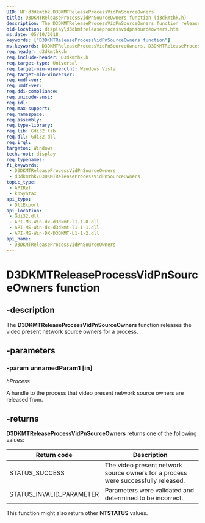 ```yaml
---
UID: NF:d3dkmthk.D3DKMTReleaseProcessVidPnSourceOwners
title: D3DKMTReleaseProcessVidPnSourceOwners function (d3dkmthk.h)
description: The D3DKMTReleaseProcessVidPnSourceOwners function releases the video present network source owners for a process.
old-location: display\d3dkmtreleaseprocessvidpnsourceowners.htm
ms.date: 05/10/2018
keywords: ["D3DKMTReleaseProcessVidPnSourceOwners function"]
ms.keywords: D3DKMTReleaseProcessVidPnSourceOwners, D3DKMTReleaseProcessVidPnSourceOwners function [Display Devices], OpenGL_Functions_8c1e2870-c803-4ca4-99f1-8f39a00983c8.xml, d3dkmthk/D3DKMTReleaseProcessVidPnSourceOwners, display.d3dkmtreleaseprocessvidpnsourceowners
req.header: d3dkmthk.h
req.include-header: D3dkmthk.h
req.target-type: Universal
req.target-min-winverclnt: Windows Vista
req.target-min-winversvr: 
req.kmdf-ver: 
req.umdf-ver: 
req.ddi-compliance: 
req.unicode-ansi: 
req.idl: 
req.max-support: 
req.namespace: 
req.assembly: 
req.type-library: 
req.lib: Gdi32.lib
req.dll: Gdi32.dll
req.irql: 
targetos: Windows
tech.root: display
req.typenames: 
f1_keywords:
 - D3DKMTReleaseProcessVidPnSourceOwners
 - d3dkmthk/D3DKMTReleaseProcessVidPnSourceOwners
topic_type:
 - APIRef
 - kbSyntax
api_type:
 - DllExport
api_location:
 - Gdi32.dll
 - API-MS-Win-dx-d3dkmt-l1-1-0.dll
 - API-MS-Win-dx-d3dkmt-l1-1-1.dll
 - API-MS-Win-DX-D3DKMT-L1-1-2.dll
api_name:
 - D3DKMTReleaseProcessVidPnSourceOwners
---
```


# D3DKMTReleaseProcessVidPnSourceOwners function


## -description

The <b>D3DKMTReleaseProcessVidPnSourceOwners</b> function releases the video present network source owners for a process.

## -parameters

### -param unnamedParam1 [in]

*hProcess* 

A handle to the process that video present network source owners are released from.

## -returns

<b>D3DKMTReleaseProcessVidPnSourceOwners</b> returns one of the following values:

|Return code|Description|
|--- |--- |
|STATUS_SUCCESS|The video present network source owners for a process were successfully released.|
|STATUS_INVALID_PARAMETER|Parameters were validated and determined to be incorrect.|

This function might also return other <b>NTSTATUS</b> values.

